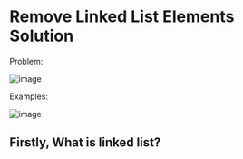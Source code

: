 # Remove Linked List Elements Solution

Problem:

![image](https://github.com/isleyen/leetCodeSolution/assets/136992260/86d27f34-9189-4563-ab30-46c3f7aa77a1)

Examples:

![image](https://github.com/isleyen/leetCodeSolution/assets/136992260/4fea5d28-8247-4105-97ec-47963ca33af0)

## Firstly, What is linked list?
